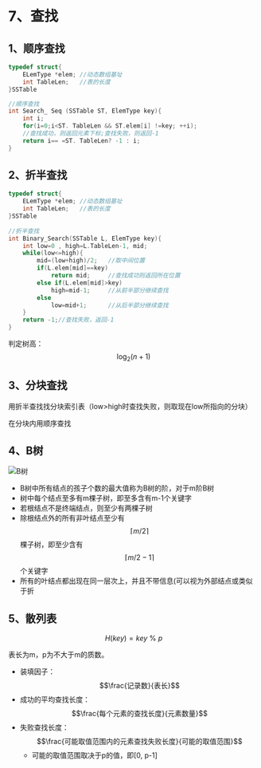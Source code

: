 # 7、查找

## 1、顺序查找

```c
typedef struct{
    ELemType *elem;	//动态数组基址
    int TableLen;	//表的长度
}SSTable

//顺序查找
int Search_ Seq (SSTable ST, ElemType key){
    int i;
    for(i=0;i<ST. TableLen && ST.elem[i] !=key; ++i);
    //查找成功，则返回元素下标;查找失败，则返回-1
    return i== =ST. TableLen? -1 : i;
}

```

## 2、折半查找

```c
typedef struct{
    ELemType *elem;	//动态数组基址
    int TableLen;	//表的长度
}SSTable
    
//折半查找
int Binary_Search(SSTable L, ElemType key){
    int low=0 , high=L.TableLen-1, mid;
    while(low<=high){
        mid=(low+high)/2;	//取中间位置
        if(L.elem[mid]==key)
        	return mid;		//查找成功则返回所在位置
        else if(L.elem[mid]>key)
        	high=mid-1;		//从前半部分继续查找
        else
        	low=mid+1;		//从后半部分继续查找
    }
    return -1;//查找失败，返回-1
}

```

判定树高：$$\log_{2}(n+1)$$

## 3、分块查找

用折半查找找分块索引表（low>high时查找失败，则取现在low所指向的分块）

在分块内用顺序查找

## 4、B树

![B树](.gitbook/assests/B树.png)

- B树中所有结点的孩子个数的最大值称为B树的阶，对于m阶B树
- 树中每个结点至多有m棵子树，即至多含有m-1个关键字
- 若根结点不是终端结点，则至少有两棵子树
- 除根结点外的所有非叶结点至少有$$\lceil m/2\rceil$$棵子树，即至少含有$$\lceil m/2-1\rceil$$个关键字
- 所有的叶结点都出现在同一层次上，并且不带信息(可以视为外部结点或类似于折

## 5、散列表

$$
H(key)=key\ \%\ p
$$

表长为m，p为不大于m的质数。

- 装填因子：$$\frac{记录数}{表长}$$
- 成功的平均查找长度：$$\frac{每个元素的查找长度}{元素数量}$$
- 失败查找长度：$$\frac{可能取值范围内的元素查找失败长度}{可能的取值范围}$$
  - 可能的取值范围取决于p的值，即[0, p-1]

